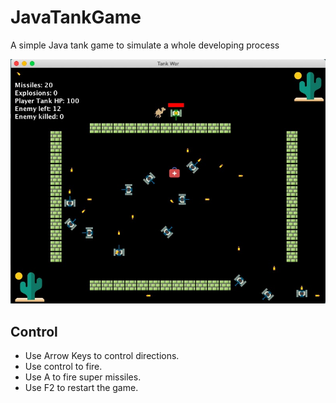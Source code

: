 # JavaTankGame
A simple Java tank game to simulate a whole developing process

![image](https://github.com/RyanDu/JavaTankGame/blob/master/assets/assets/TankGame.jpg)

## Control
- Use Arrow Keys to control directions.
- Use control to fire.
- Use A to fire super missiles.
- Use F2 to restart the game.
